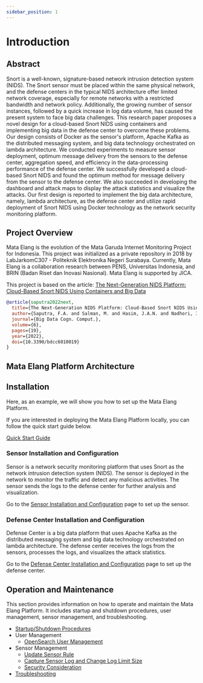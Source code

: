 ```yaml
---
sidebar_position: 1
---
```


# Introduction

## Abstract

Snort is a well-known, signature-based network intrusion detection system (NIDS). The Snort sensor must be placed within the same physical network, and the defense centers in the typical NIDS architecture offer limited network coverage, especially for remote networks with a restricted bandwidth and network policy. Additionally, the growing number of sensor instances, followed by a quick increase in log data volume, has caused the present system to face big data challenges. This research paper proposes a novel design for a cloud-based Snort NIDS using containers and implementing big data in the defense center to overcome these problems. Our design consists of Docker as the sensor's platform, Apache Kafka as the distributed messaging system, and big data technology orchestrated on lambda architecture. We conducted experiments to measure sensor deployment, optimum message delivery from the sensors to the defense center, aggregation speed, and efficiency in the data-processing performance of the defense center. We successfully developed a cloud-based Snort NIDS and found the optimum method for message delivery from the sensor to the defense center. We also succeeded in developing the dashboard and attack maps to display the attack statistics and visualize the attacks. Our first design is reported to implement the big data architecture, namely, lambda architecture, as the defense center and utilize rapid deployment of Snort NIDS using Docker technology as the network security monitoring platform.

## Project Overview

Mata Elang is the evolution of the Mata Garuda Internet Monitoring Project for Indonesia. This project was initialized as a private repository in 2018 by LabJarkomC307 - Politeknik Elektronika Negeri Surabaya. Currently, Mata Elang is a collaboration research between PENS, Universitas Indonesia, and BRIN (Badan Riset dan Inovasi Nasional). Mata Elang is supported by JICA.

This project is based on the article: [The Next-Generation NIDS Platform: Cloud-Based Snort NIDS Using Containers and Big Data](https://www.mdpi.com/2504-2289/6/1/19)

```bibtex
@article{saputra2022next,
  title={The Next-Generation NIDS Platform: Cloud-Based Snort NIDS Using Containers and Big Data},
  author={Saputra, F.A. and Salman, M. and Hasim, J.A.N. and Nadhori, I.U. and Ramli, K.},
  journal={Big Data Cogn. Comput.},
  volume={6},
  pages={19},
  year={2022},
  doi={10.3390/bdcc6010019}
}
```

## Mata Elang Platform Architecture

## Installation

Here, as an example, we will show you how to set up the Mata Elang Platform.

If you are interested in deploying the Mata Elang Platform locally, you can follow the quick start guide below.

[Quick Start Guide](quick-start.md)

<!-- #### All Servers

1. [Time Zone and NTP](/mata-elang-stable/mataelang-platform/wiki/time-zone-and-ntp) -->

### Sensor Installation and Configuration

Sensor is a network security monitoring platform that uses Snort as the network intrusion detection system (NIDS). The sensor is deployed in the network to monitor the traffic and detect any malicious activities. The sensor sends the logs to the defense center for further analysis and visualization.

Go to the [Sensor Installation and Configuration](#sensor-installation-and-configuration) page to set up the sensor.

### Defense Center Installation and Configuration

Defense Center is a big data platform that uses Apache Kafka as the distributed messaging system and big data technology orchestrated on lambda architecture. The defense center receives the logs from the sensors, processes the logs, and visualizes the attack statistics.

Go to the [Defense Center Installation and Configuration](#defense-center-installation-and-configuration) page to set up the defense center.

## Operation and Maintenance

This section provides information on how to operate and maintain the Mata Elang Platform. It includes startup and shutdown procedures, user management, sensor management, and troubleshooting.

- [Startup/Shutdown Procedures](#operation-and-maintenance)
- User Management
  - [OpenSearch User Management](#operation-and-maintenance)
- Sensor Management
  - [Update Sensor Rule](#operation-and-maintenance)
  - [Capture Sensor Log and Change Log Limit Size](#operation-and-maintenance)
  - [Security Consideration](#operation-and-maintenance)
- [Troubleshooting](#operation-and-maintenance)
